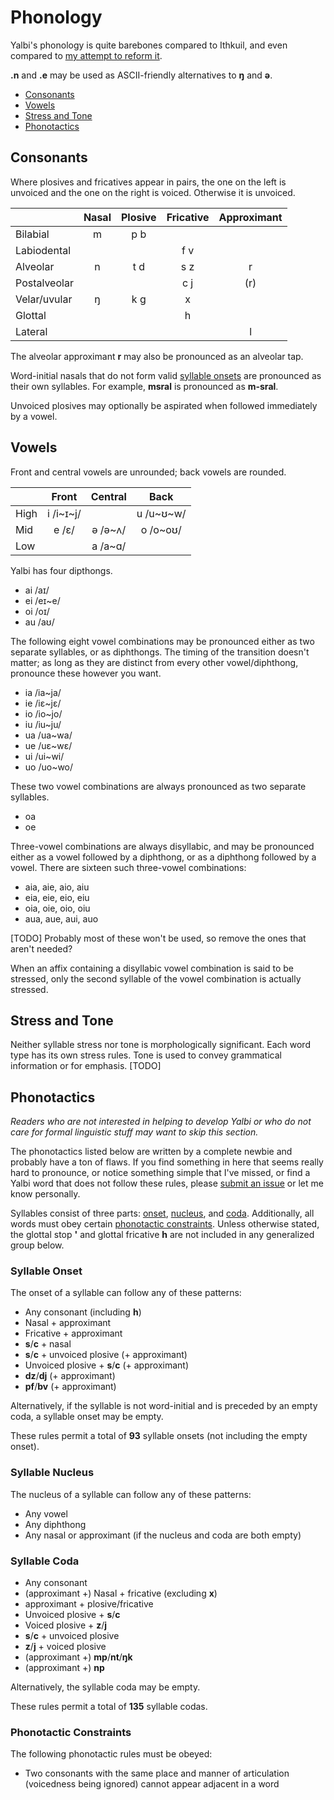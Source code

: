 # Phonology

Yalbi's phonology is quite barebones compared to Ithkuil, and even compared to [my attempt to reform it](https://github.com/HactarCE/I.tkuil).

**.n** and **.e** may be used as ASCII-friendly alternatives to **ŋ** and **ə**.

* [Consonants](#consonants)
* [Vowels](#vowels)
* [Stress and Tone](#stress-and-tone)
* [Phonotactics](#phonotactics)

## Consonants

Where plosives and fricatives appear in pairs, the one on the left is unvoiced and the one on the right is voiced. Otherwise it is unvoiced.

|              | Nasal | Plosive | Fricative | Approximant |
|--------------|:-----:|:-------:|:---------:|:-----------:|
| Bilabial     |   m   |   p b   |           |             |
| Labiodental  |       |         |    f v    |             |
| Alveolar     |   n   |   t d   |    s z    |      r      |
| Postalveolar |       |         |    c j    |     (r)     |
| Velar/uvular |   ŋ   |   k g   |     x     |             |
| Glottal      |       |         |     h     |             |
| Lateral      |       |         |           |      l      |

The alveolar approximant **r** may also be pronounced as an alveolar tap.

Word-initial nasals that do not form valid [syllable onsets](#syllable-onset) are pronounced as their own syllables. For example, **msral** is pronounced as **m-sral**.

Unvoiced plosives may optionally be aspirated when followed immediately by a vowel.

## Vowels

Front and central vowels are unrounded; back vowels are rounded.

|      |   Front   | Central |   Back    |
|------|:---------:|:-------:|:---------:|
| High | i /i~ɪ~j/ |         | u /u~ʊ~w/ |
| Mid  |   e /ɛ/   | ə /ə~ʌ/ | o /o~oʊ/  |
| Low  |           | a /a~ɑ/ |           |

Yalbi has four dipthongs.

* ai /aɪ/
* ei /eɪ~e/
* oi /oɪ/
* au /aʊ/

The following eight vowel combinations may be pronounced either as two separate syllables, or as diphthongs. The timing of the transition doesn't matter; as long as they are distinct from every other vowel/diphthong, pronounce these however you want.

* ia /ia~ja/
* ie /iɛ~jɛ/
* io /io~jo/
* iu /iu~ju/
* ua /ua~wa/
* ue /uɛ~wɛ/
* ui /ui~wi/
* uo /uo~wo/

These two vowel combinations are always pronounced as two separate syllables.

* oa
* oe

Three-vowel combinations are always disyllabic, and may be pronounced either as a vowel followed by a diphthong, or as a diphthong followed by a vowel. There are sixteen such three-vowel combinations:

* aia, aie, aio, aiu
* eia, eie, eio, eiu
* oia, oie, oio, oiu
* aua, aue, aui, auo

[TODO] Probably most of these won't be used, so remove the ones that aren't needed?

When an affix containing a disyllabic vowel combination is said to be stressed, only the second syllable of the vowel combination is actually stressed.

## Stress and Tone

Neither syllable stress nor tone is morphologically significant. Each word type has its own stress rules. Tone is used to convey grammatical information or for emphasis. [TODO]

## Phonotactics

_Readers who are not interested in helping to develop Yalbi or who do not care for formal linguistic stuff may want to skip this section._

The phonotactics listed below are written by a complete newbie and probably have a ton of flaws. If you find something in here that seems really hard to pronounce, or notice something simple that I've missed, or find a Yalbi word that does not follow these rules, please [submit an issue](https://github.com/HactarCE/Yalbi/issues/new) or let me know personally.

Syllables consist of three parts: [onset](#syllable-onset), [nucleus](#syllable-nucleus), and [coda](#syllable-coda). Additionally, all words must obey certain [phonotactic constraints](#phonotactic-constraints). Unless otherwise stated, the glottal stop **'** and glottal fricative **h** are not included in any generalized group below.

### Syllable Onset

The onset of a syllable can follow any of these patterns:

* Any consonant (including **h**)
* Nasal + approximant
* Fricative + approximant
* **s**/**c** + nasal
* **s**/**c** + unvoiced plosive (+ approximant)
* Unvoiced plosive + **s**/**c** (+ approximant)
* **dz**/**dj** (+ approximant)
* **pf**/**bv** (+ approximant)

Alternatively, if the syllable is not word-initial and is preceded by an empty coda, a syllable onset may be empty.

These rules permit a total of **93** syllable onsets (not including the empty onset).

### Syllable Nucleus

The nucleus of a syllable can follow any of these patterns:

* Any vowel
* Any diphthong
* Any nasal or approximant (if the nucleus and coda are both empty)

### Syllable Coda

* Any consonant
* (approximant +) Nasal + fricative (excluding **x**)
* approximant + plosive/fricative
* Unvoiced plosive + **s**/**c**
* Voiced plosive + **z**/**j**
* **s**/**c** + unvoiced plosive
* **z**/**j** + voiced plosive
* (approximant +) **mp**/**nt**/**ŋk**
* (approximant +) **np**

Alternatively, the syllable coda may be empty.

These rules permit a total of **135** syllable codas.

### Phonotactic Constraints

The following phonotactic rules must be obeyed:

* Two consonants with the same place and manner of articulation (voicedness being ignored) cannot appear adjacent in a word
